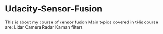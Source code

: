 # Udacity-Sensor-Fusion
This is about my course of sensor fusion 
Main topics covered in  tHis course are:
Lidar
Camera
Radar
Kalman filters
